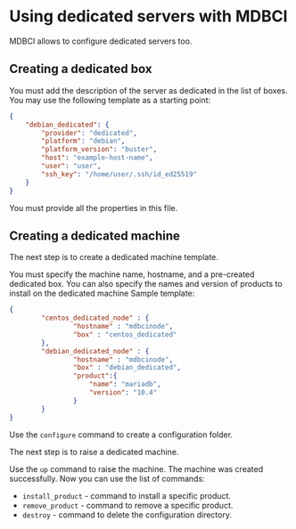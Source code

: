 # Using dedicated servers with MDBCI

MDBCI allows to configure dedicated servers too.

## Creating a dedicated box

You must add the description of the server as dedicated in the list of boxes.
You may use the following template as a starting point:

```json
{
    "debian_dedicated": {
        "provider": "dedicated",
        "platform": "debian",
        "platform_version": "buster",
        "host": "example-host-name",
        "user": "user",
        "ssh_key": "/home/user/.ssh/id_ed25519"
    }
}
```

You must provide all the properties in this file.

## Creating a dedicated machine

The next step is to create a dedicated machine template.

You must specify the machine name, hostname, and a pre-created dedicated box.
You can also specify the names and version of products to install on the dedicated machine
Sample template:

```json
{
        "centos_dedicated_node" : {
                "hostname" : "mdbcinode",
                "box" : "centos_dedicated"
        },
        "debian_dedicated_node" : {
                "hostname" : "mdbcinode",
                "box" : "debian_dedicated",
                "product":{
                    "name": "mariadb",
                    "version": "10.4"
                }
        }
}
```

Use the `configure` command to create a configuration folder.

The next step is to raise a dedicated machine.

Use the `up` command to raise the machine.
The machine was created successfully. Now you can use the list of commands:
* `install_product` - command to install a specific product.
* `remove_product` - command to remove a specific product.
* `destroy` - command to delete the configuration directory.
